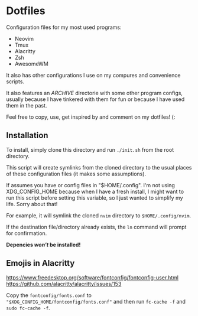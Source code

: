# Dotfiles

Configuration files for my most used programs:
- Neovim
- Tmux
- Alacritty
- Zsh
- AwesomeWM

It also has other configurations I use on my compures and convenience scripts.

It also features an _ARCHIVE_ directorie with some other program configs,
usually because I have tinkered with them for fun or because I have used them in
the past.

Feel free to copy, use, get inspired by and comment on my dotfiles! (:

## Installation

To install, simply clone this directory and run `./init.sh` from the root directory.

This script will create symlinks from the cloned directory to the usual places
of these configuration files (it makes some assumptions).

If assumes you have or config files in "$HOME/.config". I'm not using XDG_CONFIG_HOME
because when I have a fresh install, I might want to run this script before setting
this variable, so I just wanted to simplify my life. Sorry about that!

For example, it will symlink the cloned `nvim` directory to `$HOME/.config/nvim`.

If the destination file/directory already exists, the `ln` command will prompt for confirmation.

**Depencies _won't_ be installed!**

## Emojis in Alacritty

https://www.freedesktop.org/software/fontconfig/fontconfig-user.html
https://github.com/alacritty/alacritty/issues/153

Copy the `fontconfig/fonts.conf` to `"$XDG_CONFIG_HOME/fontconfig/fonts.conf"` and
then run `fc-cache -f` and `sudo fc-cache -f`.
